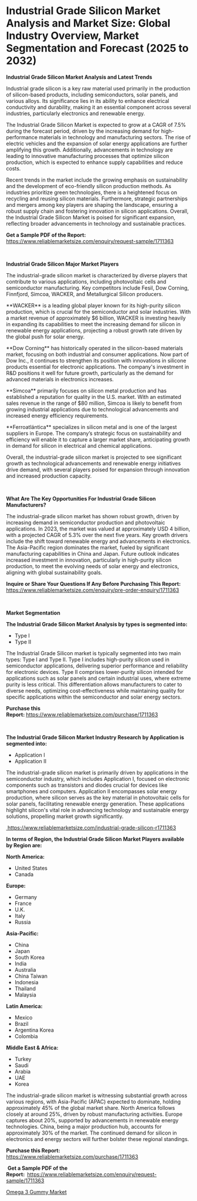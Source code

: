 <p><h1>Industrial Grade Silicon Market Analysis and Market Size: Global Industry Overview, Market Segmentation and Forecast (2025 to 2032)</h1></p><p><strong>Industrial Grade Silicon Market Analysis and Latest Trends</strong></p>
<p><p>Industrial grade silicon is a key raw material used primarily in the production of silicon-based products, including semiconductors, solar panels, and various alloys. Its significance lies in its ability to enhance electrical conductivity and durability, making it an essential component across several industries, particularly electronics and renewable energy.</p><p>The Industrial Grade Silicon Market is expected to grow at a CAGR of 7.5% during the forecast period, driven by the increasing demand for high-performance materials in technology and manufacturing sectors. The rise of electric vehicles and the expansion of solar energy applications are further amplifying this growth. Additionally, advancements in technology are leading to innovative manufacturing processes that optimize silicon production, which is expected to enhance supply capabilities and reduce costs.</p><p>Recent trends in the market include the growing emphasis on sustainability and the development of eco-friendly silicon production methods. As industries prioritize green technologies, there is a heightened focus on recycling and reusing silicon materials. Furthermore, strategic partnerships and mergers among key players are shaping the landscape, ensuring a robust supply chain and fostering innovation in silicon applications. Overall, the Industrial Grade Silicon Market is poised for significant expansion, reflecting broader advancements in technology and sustainable practices.</p></p>
<p><strong>Get a Sample PDF of the Report:&nbsp;</strong> <a href="https://www.reliablemarketsize.com/enquiry/request-sample/1711363?utm_campaign=1884&utm_medium=2&utm_source=Github&utm_content=ia&utm_term=10012025&utm_id=industrial-grade-silicon">https://www.reliablemarketsize.com/enquiry/request-sample/1711363</a></p>
<p>&nbsp;</p>
<p><strong>Industrial Grade Silicon Major Market Players</strong></p>
<p><p>The industrial-grade silicon market is characterized by diverse players that contribute to various applications, including photovoltaic cells and semiconductor manufacturing. Key competitors include Fesil, Dow Corning, Finnfjord, Simcoa, WACKER, and Metallurgical Silicon producers.</p><p>**WACKER** is a leading global player known for its high-purity silicon production, which is crucial for the semiconductor and solar industries. With a market revenue of approximately $6 billion, WACKER is investing heavily in expanding its capabilities to meet the increasing demand for silicon in renewable energy applications, projecting a robust growth rate driven by the global push for solar energy.</p><p>**Dow Corning** has historically operated in the silicon-based materials market, focusing on both industrial and consumer applications. Now part of Dow Inc., it continues to strengthen its position with innovations in silicone products essential for electronic applications. The company's investment in R&D positions it well for future growth, particularly as the demand for advanced materials in electronics increases.</p><p>**Simcoa** primarily focuses on silicon metal production and has established a reputation for quality in the U.S. market. With an estimated sales revenue in the range of $80 million, Simcoa is likely to benefit from growing industrial applications due to technological advancements and increased energy efficiency requirements.</p><p>**Ferroatlántica** specializes in silicon metal and is one of the largest suppliers in Europe. The company’s strategic focus on sustainability and efficiency will enable it to capture a larger market share, anticipating growth in demand for silicon in electrical and chemical applications.</p><p>Overall, the industrial-grade silicon market is projected to see significant growth as technological advancements and renewable energy initiatives drive demand, with several players poised for expansion through innovation and increased production capacity.</p></p>
<p>&nbsp;</p>
<p><strong>What Are The Key Opportunities For Industrial Grade Silicon Manufacturers?</strong></p>
<p><p>The industrial-grade silicon market has shown robust growth, driven by increasing demand in semiconductor production and photovoltaic applications. In 2023, the market was valued at approximately USD 4 billion, with a projected CAGR of 5.3% over the next five years. Key growth drivers include the shift toward renewable energy and advancements in electronics. The Asia-Pacific region dominates the market, fueled by significant manufacturing capabilities in China and Japan. Future outlook indicates increased investment in innovation, particularly in high-purity silicon production, to meet the evolving needs of solar energy and electronics, aligning with global sustainability goals.</p></p>
<p><strong>Inquire or Share Your Questions If Any Before Purchasing This Report:</strong> <a href="https://www.reliablemarketsize.com/enquiry/pre-order-enquiry/1711363?utm_campaign=1884&utm_medium=2&utm_source=Github&utm_content=ia&utm_term=10012025&utm_id=industrial-grade-silicon">https://www.reliablemarketsize.com/enquiry/pre-order-enquiry/1711363</a></p>
<p>&nbsp;</p>
<p><strong>Market Segmentation</strong></p>
<p><strong>The Industrial Grade Silicon Market Analysis by types is segmented into:</strong></p>
<p><ul><li>Type I</li><li>Type II</li></ul></p>
<p><p>The Industrial Grade Silicon market is typically segmented into two main types: Type I and Type II. Type I includes high-purity silicon used in semiconductor applications, delivering superior performance and reliability for electronic devices. Type II comprises lower-purity silicon intended for applications such as solar panels and certain industrial uses, where extreme purity is less critical. This differentiation allows manufacturers to cater to diverse needs, optimizing cost-effectiveness while maintaining quality for specific applications within the semiconductor and solar energy sectors.</p></p>
<p><strong>Purchase this Report:&nbsp;</strong><a href="https://www.reliablemarketsize.com/purchase/1711363?utm_campaign=1884&utm_medium=2&utm_source=Github&utm_content=ia&utm_term=10012025&utm_id=industrial-grade-silicon">https://www.reliablemarketsize.com/purchase/1711363</a></p>
<p>&nbsp;</p>
<p><strong>The Industrial Grade Silicon Market Industry Research by Application is segmented into:</strong></p>
<p><ul><li>Application I</li><li>Application II</li></ul></p>
<p><p>The industrial-grade silicon market is primarily driven by applications in the semiconductor industry, which includes Application I, focused on electronic components such as transistors and diodes crucial for devices like smartphones and computers. Application II encompasses solar energy production, where silicon serves as the key material in photovoltaic cells for solar panels, facilitating renewable energy generation. These applications highlight silicon's vital role in advancing technology and sustainable energy solutions, propelling market growth significantly.</p></p>
<p><a href="https://www.reliablemarketsize.com/industrial-grade-silicon-r1711363?utm_campaign=1884&utm_medium=2&utm_source=Github&utm_content=ia&utm_term=10012025&utm_id=industrial-grade-silicon">&nbsp;https://www.reliablemarketsize.com/industrial-grade-silicon-r1711363</a></p>
<p><strong>In terms of Region, the Industrial Grade Silicon Market Players available by Region are:</strong></p>
<p>
    <p> <strong> North America: </strong>
        <ul>
            <li>United States</li>
            <li>Canada</li>
        </ul>
        </p> 
    <p> <strong> Europe: </strong>
        <ul>
            <li>Germany</li>
            <li>France</li>
            <li>U.K.</li>
            <li>Italy</li>
            <li>Russia</li>
        </ul>
        </p> 
    <p> <strong> Asia-Pacific: </strong>
        <ul>
            <li>China</li>
            <li>Japan</li>
            <li>South Korea</li>
            <li>India</li>
            <li>Australia</li>
            <li>China Taiwan</li>
            <li>Indonesia</li>
            <li>Thailand</li>
            <li>Malaysia</li>
        </ul>
        </p> 
    <p> <strong> Latin America: </strong>
        <ul>
            <li>Mexico</li>
            <li>Brazil</li>
            <li>Argentina Korea</li>
            <li>Colombia</li>
        </ul>
        </p> 
    <p> <strong> Middle East & Africa: </strong>
        <ul>
            <li>Turkey</li>
            <li>Saudi</li>
            <li>Arabia</li>
            <li>UAE</li>
            <li>Korea</li>
        </ul>
    </p>
    </p>
<p><p>The industrial-grade silicon market is witnessing substantial growth across various regions, with Asia-Pacific (APAC) expected to dominate, holding approximately 45% of the global market share. North America follows closely at around 25%, driven by robust manufacturing activities. Europe captures about 20%, supported by advancements in renewable energy technologies. China, being a major production hub, accounts for approximately 30% of the market. The continued demand for silicon in electronics and energy sectors will further bolster these regional standings.</p></p>
<p><strong>Purchase this Report: </strong><a href="https://www.reliablemarketsize.com/purchase/1711363?utm_campaign=1884&utm_medium=2&utm_source=Github&utm_content=ia&utm_term=10012025&utm_id=industrial-grade-silicon">https://www.reliablemarketsize.com/purchase/1711363</a></p>
<p>&nbsp;<strong>Get a Sample PDF of the Report:&nbsp;&nbsp;</strong><a href="https://www.reliablemarketsize.com/enquiry/request-sample/1711363?utm_campaign=1884&utm_medium=2&utm_source=Github&utm_content=ia&utm_term=10012025&utm_id=industrial-grade-silicon">https://www.reliablemarketsize.com/enquiry/request-sample/1711363</a></p>
<p><strong></strong></p>
<p><p><a href="https://github.com/pizolina/Market-Research-Report-List-6/blob/main/omega-3-gummy-market.md?utm_campaign=1884&utm_medium=2&utm_source=Github&utm_content=ia&utm_term=10012025&utm_id=industrial-grade-silicon">Omega 3 Gummy Market</a></p></p>